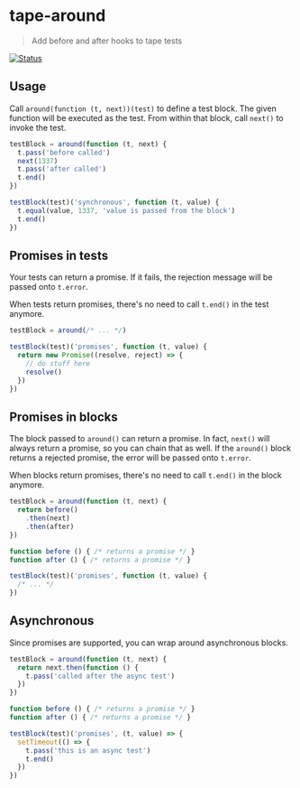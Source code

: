 # tape-around

> Add before and after hooks to tape tests

[![Status](https://travis-ci.org/rstacruz/tape-around.svg?branch=master)](https://travis-ci.org/rstacruz/tape-around "See test builds")

## Usage

Call `around(function (t, next))(test)` to define a test block. The given function will be executed as the test. From within that block, call `next()` to invoke the test.

```js
testBlock = around(function (t, next) {
  t.pass('before called')
  next(1337)
  t.pass('after called')
  t.end()
})

testBlock(test)('synchronous', function (t, value) {
  t.equal(value, 1337, 'value is passed from the block')
  t.end()
})
```

## Promises in tests

Your tests can return a promise. If it fails, the rejection message will be passed onto `t.error`.

When tests return promises, there's no need to call `t.end()` in the test anymore.

```js
testBlock = around(/* ... */)

testBlock(test)('promises', function (t, value) {
  return new Promise((resolve, reject) => {
    // do stuff here
    resolve()
  })
})
```

## Promises in blocks

The block passed to `around()` can return a promise. In fact, `next()` will always return a promise, so you can chain that as well. If the `around()` block returns a rejected promise, the error will be passed onto `t.error`.

When blocks return promises, there's no need to call `t.end()` in the block anymore.

```js
testBlock = around(function (t, next) {
  return before()
    .then(next)
    .then(after)
})

function before () { /* returns a promise */ }
function after () { /* returns a promise */ }

testBlock(test)('promises', function (t, value) {
  /* ... */
})
```

## Asynchronous

Since promises are supported, you can wrap around asynchronous blocks.

```js
testBlock = around(function (t, next) {
  return next.then(function () {
    t.pass('called after the async test')
  })
})

function before () { /* returns a promise */ }
function after () { /* returns a promise */ }

testBlock(test)('promises', (t, value) => {
  setTimeout(() => {
    t.pass('this is an async test')
    t.end()
  })
})
```

